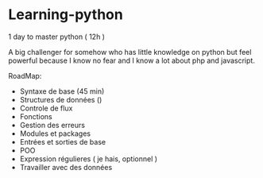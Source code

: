 # Learning-python
1 day to master python ( 12h )

A big challenger for somehow who has little knowledge on python but feel powerful because I know no fear and I know a lot about php and javascript.

RoadMap: 
  - Syntaxe de base (45 min)
  - Structures de données ()
  - Controle de flux
  - Fonctions
  - Gestion des erreurs
  - Modules et packages
  - Entrées et sorties de base
  - POO
  - Expression régulieres ( je hais, optionnel )
  - Travailler avec des données
